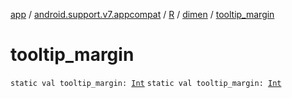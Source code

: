 [app](../../../index.md) / [android.support.v7.appcompat](../../index.md) / [R](../index.md) / [dimen](index.md) / [tooltip_margin](.)

# tooltip_margin

`static val tooltip_margin: `[`Int`](https://kotlinlang.org/api/latest/jvm/stdlib/kotlin/-int/index.html)
`static val tooltip_margin: `[`Int`](https://kotlinlang.org/api/latest/jvm/stdlib/kotlin/-int/index.html)